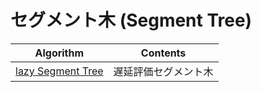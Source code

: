 # セグメント木 (Segment Tree)

|  Algorithm  |  Contents  |
| ---- | ----
|  [lazy Segment Tree](lazy/)  |  遅延評価セグメント木  |
